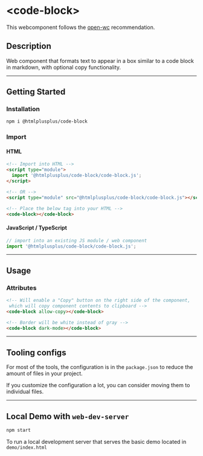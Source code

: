 # \<code-block>

This webcomponent follows the [open-wc](https://github.com/open-wc/open-wc) recommendation.

## Description

Web component that formats text to appear in a box similar to a code block in markdown, with optional copy functionality.

---

## Getting Started

### Installation

```bash
npm i @htmlplusplus/code-block
```

### Import

#### HTML

```html
<!-- Import into HTML -->
<script type="module">
  import '@htmlplusplus/code-block/code-block.js';
</script>

<!-- OR -->
<script type="module" src="@htmlplusplus/code-block/code-block.js"></script>

<!-- Place the below tag into your HTML -->
<code-block></code-block>
```

#### JavaScript / TypeScript

```JavaScript
// import into an existing JS module / web component
import '@htmlplusplus/code-block/code-block.js';
```

---

## Usage

### Attributes

```HTML
<!-- Will enable a "Copy" button on the right side of the component, 
 which will copy component contents to clipboard -->
<code-block allow-copy></code-block>

<!-- Border will be white instead of gray -->
<code-block dark-mode></code-block>
```

---

## Tooling configs

For most of the tools, the configuration is in the `package.json` to reduce the amount of files in your project.

If you customize the configuration a lot, you can consider moving them to individual files.

---

## Local Demo with `web-dev-server`

```bash
npm start
```

To run a local development server that serves the basic demo located in `demo/index.html`
